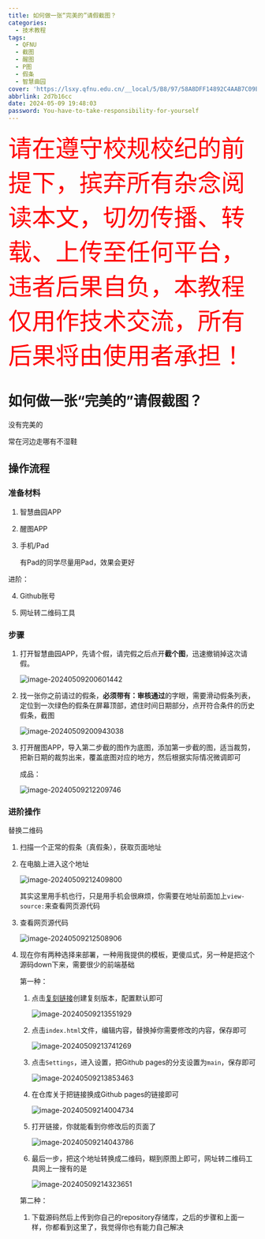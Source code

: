 ```yaml
---
title: 如何做一张“完美的”请假截图？
categories:
  - 技术教程
tags:
  - QFNU
  - 截图
  - 醒图
  - P图
  - 假条
  - 智慧曲园
cover: 'https://lsxy.qfnu.edu.cn/__local/5/B8/97/58A8DFF14892C4AAB7C09E8E19B_5031F112_F28B.png'
abbrlink: 2d7b16cc
date: 2024-05-09 19:48:03
password: You-have-to-take-responsibility-for-yourself
---
```


<font color="red" size="8">请在遵守校规校纪的前提下，摈弃所有杂念阅读本文，切勿传播、转载、上传至任何平台，违者后果自负，本教程仅用作技术交流，所有后果将由使用者承担！</font>

# 如何做一张“完美的”请假截图？

没有完美的

常在河边走哪有不湿鞋

## 操作流程

### 准备材料

1. 智慧曲园APP

2. 醒图APP

3. 手机/Pad
  
   有Pad的同学尽量用Pad，效果会更好

进阶：

4. Github账号

5. 网址转二维码工具

### 步骤

1. 打开智慧曲园APP，先请个假，请完假之后点开**截个图**，迅速撤销掉这次请假。

    ![image-20240509200601442](../img/you_also_need_to_study/image-20240509200601442.png)

2. 找一张你之前请过的假条，**必须带有：审核通过**的字眼，需要滑动假条列表，定位到一次绿色的假条在屏幕顶部，遮住时间日期部分，点开符合条件的历史假条，截图

    ![image-20240509200943038](../img/you_also_need_to_study/image-20240509200943038.png)

3. 打开醒图APP，导入第二步截的图作为底图，添加第一步截的图，适当裁剪，把新日期的裁剪出来，覆盖底图对应的地方，然后根据实际情况微调即可

    成品：

    ![image-20240509212209746](../img/you_also_need_to_study/image-20240509212209746.png)

### 进阶操作

替换二维码

1. 扫描一个正常的假条（真假条），获取页面地址

2. 在电脑上进入这个地址

   ![image-20240509212409800](../img/you_also_need_to_study/image-20240509212409800.png)

    其实这里用手机也行，只是用手机会很麻烦，你需要在地址前面加上`view-source:`来查看网页源代码

3. 查看网页源代码

    ![image-20240509212508906](../img/you_also_need_to_study/image-20240509212508906.png)

4. 现在你有两种选择来部署，一种用我提供的模板，更傻瓜式，另一种是把这个源码down下来，需要很少的前端基础

   第一种：

    1. 点击[复刻链接](https://github.com/W1ndys/QFNU-out-class/fork)创建复刻版本，配置默认即可

        ![image-20240509213551929](../img/you_also_need_to_study/image-20240509213551929.png)

    2. 点击`index.html`文件，编辑内容，替换掉你需要修改的内容，保存即可

        ![image-20240509213741269](../img/you_also_need_to_study/image-20240509213741269.png)

    3. 点击`Settings`，进入设置，把Github pages的分支设置为`main`，保存即可

        ![image-20240509213853463](../img/you_also_need_to_study/image-20240509213853463.png)

    4. 在仓库关于把链接换成Github pages的链接即可

        ![image-20240509214004734](../img/you_also_need_to_study/image-20240509214004734.png)

    5. 打开链接，你就能看到你修改后的页面了

        ![image-20240509214043786](../img/you_also_need_to_study/image-20240509214043786.png)

    6. 最后一步，把这个地址转换成二维码，糊到原图上即可，网址转二维码工具网上一搜有的是

        ![image-20240509214323651](../img/you_also_need_to_study/image-20240509214323651.png)

   第二种：

    1. 下载源码然后上传到你自己的repository存储库，之后的步骤和上面一样，你都看到这里了，我觉得你也有能力自己解决
